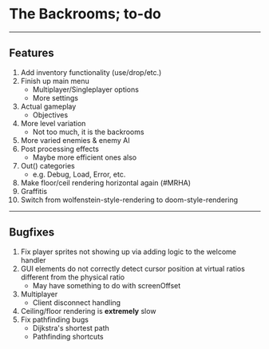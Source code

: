 # The Backrooms; to-do

---
## Features
1. Add inventory functionality (use/drop/etc.)
1. Finish up main menu
    - Multiplayer/Singleplayer options
    - More settings
1. Actual gameplay
    - Objectives
1. More level variation
    - Not too much, it is the backrooms
1. More varied enemies & enemy AI
1. Post processing effects
    - Maybe more efficient ones also
1. Out() categories
    - e.g. Debug, Load, Error, etc.
1. Make floor/ceil rendering horizontal again (#MRHA)
1. Graffitis
1. Switch from wolfenstein-style-rendering to doom-style-rendering

---
## Bugfixes
1. Fix player sprites not showing up via adding logic to the welcome handler
1. GUI elements do not correctly detect cursor position at virtual ratios different from the physical ratio
    - May have something to do with screenOffset
1. Multiplayer
    - Client disconnect handling
1. Ceiling/floor rendering is **extremely** slow
1. Fix pathfinding bugs
    - Dijkstra's shortest path
    - Pathfinding shortcuts